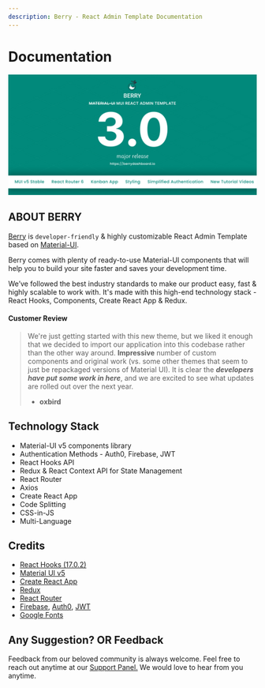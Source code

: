 ```yaml
---
description: Berry - React Admin Template Documentation
---
```


# Documentation

![](.gitbook/assets/doc-v3.0.jpg)

## ABOUT BERRY

[Berry](https://berrydashboard.io) is `developer-friendly` & highly customizable React Admin Template based on [Material-UI](http://material-ui.com).

Berry comes with plenty of ready-to-use Material-UI components that will help you to build your site faster and saves your development time.

We’ve followed the best industry standards to make our product easy, fast & highly scalable to work with. It's made with this high-end technology stack - React Hooks, Components, Create React App & Redux.

#### Customer Review

> We're just getting started with this new theme, but we liked it enough that we decided to import our application into this codebase rather than the other way around. **Impressive** number of custom components and original work (vs. some other themes that seem to just be repackaged versions of Material UI). It is clear the _**developers have put some work in here**_, and we are excited to see what updates are rolled out over the next year.
>
> * **oxbird**

## Technology Stack

* Material-UI v5 components library
* Authentication Methods - Auth0, Firebase, JWT
* React Hooks API
* Redux & React Context API for State Management
* React Router
* Axios
* Create React App
* Code Splitting
* CSS-in-JS
* Multi-Language

## Credits

* [React Hooks (17.0.2)](https://reactjs.org/docs/hooks-intro.html)
* [Material UI v5](https://next.material-ui.com)
* [Create React App](https://github.com/facebook/create-react-app)
* [Redux](https://redux.js.org)
* [React Router](https://github.com/ReactTraining/react-router)
* [Firebase](https://firebase.google.com/docs/auth), [Auth0](https://auth0.com), [JWT](https://jwt.io)
* [Google Fonts](https://fonts.google.com)

## Any Suggestion? OR Feedback

Feedback from our beloved community is always welcome. Feel free to reach out anytime at our [Support Panel.](https://codedthemes.support-hub.io) We would love to hear from you anytime.
